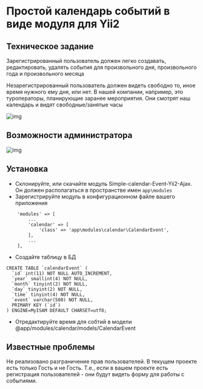 # Простой календарь событий в виде модуля для Yii2

## Техническое задание

Зарегистрированный пользователь должен легко создавать, редактировать, удалять события для произвольного дня, произвольного года и произвольного месяца 

Незарегистрированный пользователь должен видеть свободно то, иное время нужного ему дня, или нет. В нашей компании, например, это туроператоры, планирующие заранее мероприятия. Они смотрят наш календарь и видят свободные/занятые часы 

![img](http://s019.radikal.ru/i631/1708/45/6d582098c4ba.png)

## Возможности администратора
![img](http://s010.radikal.ru/i314/1708/ee/2ed5c8ce08f0.png)

## Установка

- Склонируйте, или скачайте модуль Simple-calendar-Event-Yii2-Ajax. Он должен располагаться в пространстве имен ```app\modules```
- Зарегистрируйте модуль в конфигурационном файле вашего приложения
```    
    'modules' => [
        ...
        'calendar' => [
            'class' => 'app\modules\calendar\CalendarEvent',
        ],
        ...
    ],
```
- Создайте таблицу в БД
```
CREATE TABLE `calendarEvent` (
  `id` int(11) NOT NULL AUTO_INCREMENT,
  `year` smallint(4) NOT NULL,
  `month` tinyint(2) NOT NULL,
  `day` tinyint(2) NOT NULL,
  `time` tinyint(4) NOT NULL,
  `event` varchar(500) NOT NULL,
  PRIMARY KEY (`id`)
) ENGINE=MyISAM DEFAULT CHARSET=utf8;
```
- Отредактируйте время для собтий в модели @app/modules/calendar/models/CalendarEvent

## Известные проблемы

Не реализовано разграничение прав пользователей. В текущем проекте есть только Гость и не Гость. Т.е., если в вашем проекте есть регистрация пользователей - они будут видеть форму для работы с событиями.
